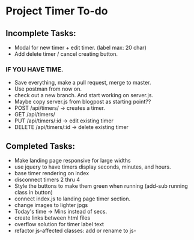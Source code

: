 # Project Timer To-do

## Incomplete Tasks:
- Modal for new timer + edit timer. (label max: 20 char)
- Add delete timer / cancel creating button.

### IF YOU HAVE TIME.
- Save everything, make a pull request, merge to master.
- Use postman from now on.
- check out a new branch. And start working on server.js.
- Maybe copy server.js from blogpost as starting point??
- POST /api/timers/ -> creates a timer.
- GET /api/timers/
- PUT /api/timers/:id -> edit existing timer
- DELETE /api/timers/:id -> delete existing timer


## Completed Tasks:
- Make landing page responsive for large widths
- use jquery to have timers display seconds, minutes, and hours.
- base timer rendering on index
- disconnect timers 2 thru 4
- Style the buttons to make them green when running (add-sub running class in button)
- connect index.js to landing page timer section.
- change images to lighter jpgs
- Today's time -> Mins instead of secs.
- create links between html files
- overflow solution for timer label text
- refactor js-affected classes: add or rename to js-<class>
